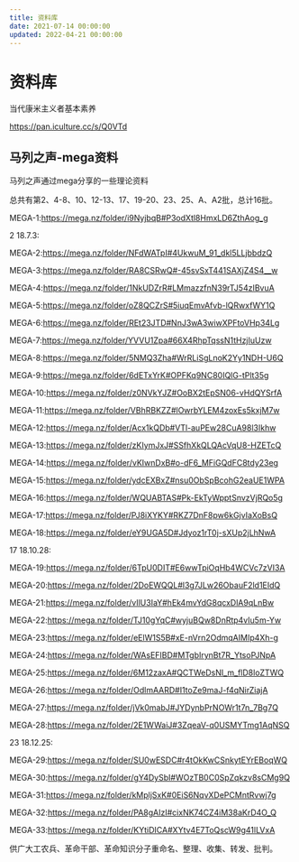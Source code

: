 ```yaml
---
title: 资料库
date: 2021-07-14 00:00:00
updated: 2022-04-21 00:00:00
---
```



# 资料库

当代康米主义者基本素养

https://pan.iculture.cc/s/Q0VTd



## 马列之声-mega资料

马列之声通过mega分享的一些理论资料

总共有第2、4-8、10、12-13、17、19-20、23、25、A、A2批，总计16批。

MEGA-1:https://mega.nz/folder/i9NyjbqB#P3odXtl8HmxLD6ZthAog_g

2 18.7.3:

MEGA-2:https://mega.nz/folder/NFdWATpI#4UkwuM_91_dkl5LLjbbdzQ

MEGA-3:https://mega.nz/folder/RA8CSRwQ#-45svSxT441SAXjZ4S4__w

MEGA-4:https://mega.nz/folder/1NkUDZrR#LMmazzfnN39rTJ54zIBvuA

MEGA-5:https://mega.nz/folder/oZ8QCZrS#5iuqEmvAfvb-lQRwxfWY1Q

MEGA-6:https://mega.nz/folder/REt23JTD#NnJ3wA3wiwXPFtoVHp34Lg

MEGA-7:https://mega.nz/folder/YVVU1Zpa#66X4RhpTqssN1tHzjIuUzw

MEGA-8:https://mega.nz/folder/5NMQ3Zha#WrRLiSgLnoK2Yy1NDH-U6Q

MEGA-9:https://mega.nz/folder/6dETxYrK#OPFKq9NC80IQlG-tPlt35g

MEGA-10:https://mega.nz/folder/z0NVkYJZ#OoBX2tEpSN06-vHdQYSrfA

MEGA-11:https://mega.nz/folder/VBhRBKZZ#lOwrbYLEM4zoxEs5kxjM7w

MEGA-12:https://mega.nz/folder/Acx1kQDb#VTl-auPEw28CuA98l3Ikhw

MEGA-13:https://mega.nz/folder/zKIymJxJ#SSfhXkQLQAcVqU8-HZETcQ

MEGA-14:https://mega.nz/folder/vKIwnDxB#o-dF6_MFiGQdFC8tdy23eg

MEGA-15:https://mega.nz/folder/ydcEXBxZ#nsu0ObSpBcohG2eaUE1WPA

MEGA-16:https://mega.nz/folder/WQUABTAS#Pk-EkTyWpptSnvzVjRQo5g

MEGA-17:https://mega.nz/folder/PJ8iXYKY#RKZ7DnF8pw6kGjvIaXoBsQ

MEGA-18:https://mega.nz/folder/eY9UGA5D#Jdyoz1rT0j-sXUp2jLhNwA

17 18.10.28:

MEGA-19:https://mega.nz/folder/6TpU0DIT#E6wwTpiOqHb4WCVc7zVI3A

MEGA-20:https://mega.nz/folder/2DoEWQQL#l3g7JLw26ObauF2ld1EIdQ

MEGA-21:https://mega.nz/folder/vIlU3IaY#hEk4mvYdG8qcxDlA9qLnBw

MEGA-22:https://mega.nz/folder/TJ10gYqC#wyjuBQw8DnRtp4vIu5m-Yw

MEGA-23:https://mega.nz/folder/eElW1S5B#xE-nVrn2OdmqAIMIp4Xh-g

MEGA-24:https://mega.nz/folder/WAsEFIBD#MTgbIrynBt7R_YtsoPJNpA

MEGA-25:https://mega.nz/folder/6M12zaxA#QCTWeDsNI_m_flD8loZTWQ

MEGA-26:https://mega.nz/folder/OdlmAARD#I1toZe9maJ-f4qNirZiajA

MEGA-27:https://mega.nz/folder/jVk0mabJ#JYDynbPrNOWr1t7n_7Bg7Q

MEGA-28:https://mega.nz/folder/2E1WWaiJ#3ZqeaV-q0USMYTmg1AqNSQ

23 18.12.25:

MEGA-29:https://mega.nz/folder/SU0wESDC#r4tOkKwCSnkytEYrEBoqWQ

MEGA-30:https://mega.nz/folder/gY4DySbI#WOzTB0C0SpZqkzv8sCMg9Q

MEGA-31:https://mega.nz/folder/kMpljSxK#0EiS6NqvXDePCMntRvwj7g

MEGA-32:https://mega.nz/folder/PA8gAIzI#cixNK74CZ4iM38aKrD4O_Q

MEGA-33:https://mega.nz/folder/KYtiDICA#XYtv4E7ToQscW9g41lLVxA

供广大工农兵、革命干部、革命知识分子重命名、整理、收集、转发、批判。

